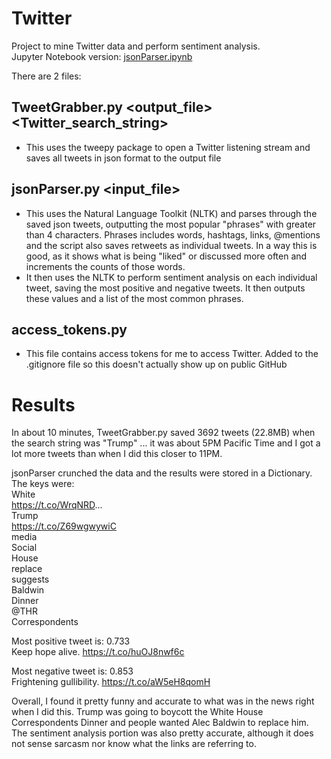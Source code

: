 # Twitter

Project to mine Twitter data and perform sentiment analysis.  
Jupyter Notebook version: [jsonParser.ipynb](jsonParser.ipynb)

There are 2 files:
## TweetGrabber.py <output_file> <Twitter_search_string>
* This uses the tweepy package to open a Twitter listening stream and saves all tweets in json format to the output file

## jsonParser.py <input_file>
* This uses the Natural Language Toolkit (NLTK) and parses through the saved json tweets, outputting the most popular "phrases" with greater than 4 characters. Phrases includes words, hashtags, links, @mentions and the script also saves retweets as individual tweets. In a way this is good, as it shows what is being "liked" or discussed more often and increments the counts of those words.
* It then uses the NLTK to perform sentiment analysis on each individual tweet, saving the most positive and negative tweets. It then outputs these values and a list of the most common phrases.

## access_tokens.py
* This file contains access tokens for me to access Twitter. Added to the .gitignore file so this doesn't actually show up on public GitHub

# Results
In about 10 minutes, TweetGrabber.py saved 3692 tweets (22.8MB) when the search string was "Trump" ... it was about 5PM Pacific Time and I got a lot more tweets than when I did this closer to 11PM.  

jsonParser crunched the data and the results were stored in a Dictionary. The keys were:  
White  
https://t.co/WrqNRD...  
Trump  
https://t.co/Z69wgwywiC  
media  
Social  
House  
replace  
suggests  
Baldwin  
Dinner  
@THR  
Correspondents  
  
Most positive tweet is: 0.733  
Keep hope alive. https://t.co/huOJ8nwf6c  
  
Most negative tweet is: 0.853  
Frightening gullibility. https://t.co/aW5eH8qomH  
  
Overall, I found it pretty funny and accurate to what was in the news right when I did this. Trump was going to boycott the White House Correspondents Dinner and people wanted Alec Baldwin to replace him. The sentiment analysis portion was also pretty accurate, although it does not sense sarcasm nor know what the links are referring to.
